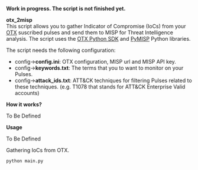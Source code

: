 
**Work in progress. The script is not finished yet.**

**otx_2misp**  
This script allows you to gather Indicator of Compromise (IoCs) from your [OTX](https://otx.alienvault.com/) suscribed pulses and send them to MISP
for Threat Intelligence analysis. The script uses the [OTX Python SDK](https://github.com/AlienVault-OTX/OTX-Python-SDK) and [PyMISP](https://github.com/MISP/PyMISP) 
Python libraries.

The script needs the following configuration:
* config->**config.ini**: OTX configuration, MISP url and MISP API key.
* config->**keywords.txt**: The terms that you to want to monitor on your Pulses.
* config->**attack_ids.txt**: ATT&CK techniques for filtering Pulses related to these techniques. (e.g. T1078 that stands for ATT&CK Enterprise Valid accounts)


**How it works?**

To Be Defined


   
**Usage**

To Be Defined

Gathering IoCs from OTX.
```bash 
python main.py